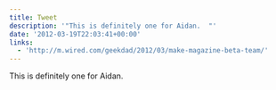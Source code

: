 ```yaml
---
title: Tweet
description: '"This is definitely one for Aidan.  "'
date: '2012-03-19T22:03:41+00:00'
links:
  - 'http://m.wired.com/geekdad/2012/03/make-magazine-beta-team/'
---
```

This is definitely one for Aidan.  
